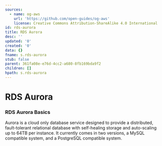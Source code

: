 ```yaml
---
sources:
  - name: og-aws
    url: 'https://github.com/open-guides/og-aws'
    license: Creative Commons Attribution-ShareAlike 4.0 International License
id: rds-aurora
title: RDS Aurora
desc: ''
updated: '0'
created: '0'
data: {}
fname: s.rds-aurora
stub: false
parent: 361fa08e-e76d-4cc2-a680-8fb169bda9f2
children: []
hpath: s.rds-aurora
---
```

# RDS Aurora

### RDS Aurora Basics

Aurora is a cloud only database service designed to provide a distributed, fault-tolerant relational database with self-healing storage and auto-scaling up to 64TB per instance.  It currently comes in two versions, a MySQL compatible system, and a PostgreSQL compatible system.
